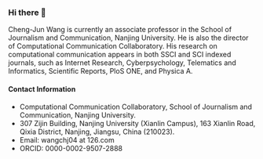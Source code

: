 ### Hi there 👋

<!--
**chengjun/chengjun** is a ✨ _special_ ✨ repository because its `README.md` (this file) appears on your GitHub profile.

Here are some ideas to get you started:

- 🔭 I’m currently working on ...
- 🌱 I’m currently learning ...
- 👯 I’m looking to collaborate on ...
- 🤔 I’m looking for help with ...
- 💬 Ask me about ...
- 📫 How to reach me: ...
- 😄 Pronouns: ...
- ⚡ Fun fact: ...
-->

Cheng-Jun Wang is currently an associate professor in the School of Journalism and Communication, Nanjing University. He is also the director of Computational Communication Collaboratory. His research on computational communication appears in both SSCI and SCI indexed journals, such as Internet Research, Cyberpsychology, Telematics and Informatics, Scientific Reports, PloS ONE, and Physica A.

#### Contact Information
- Computational Communication Collaboratory, School of Journalism and Communication, Nanjing University.
- 307 Zijin Building, Nanjing University (Xianlin Campus), 163 Xianlin Road, Qixia District, Nanjing, Jiangsu, China (210023).
- Email: wangchj04 at 126.com
- ORCID: 0000-0002-9507-2888
